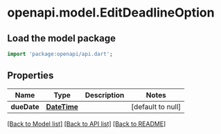 # openapi.model.EditDeadlineOption

## Load the model package
```dart
import 'package:openapi/api.dart';
```

## Properties
Name | Type | Description | Notes
------------ | ------------- | ------------- | -------------
**dueDate** | [**DateTime**](DateTime.md) |  | [default to null]

[[Back to Model list]](../README.md#documentation-for-models) [[Back to API list]](../README.md#documentation-for-api-endpoints) [[Back to README]](../README.md)


